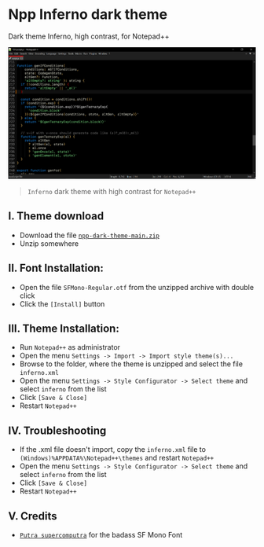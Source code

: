 # Npp Inferno dark theme
Dark theme Inferno, high contrast, for Notepad++

![Inferno dark theme](https://raw.githubusercontent.com/404Devil/inferno/master/inferno.png)
> `Inferno` dark theme with high contrast for `Notepad++`

## I. Theme download
- Download the file [`npp-dark-theme-main.zip`](https://github.com/404Devil/npp-dark-theme/archive/refs/heads/main.zip)
- Unzip somewhere

## II. Font Installation:
- Open the file `SFMono-Regular.otf` from the unzipped archive with double click
- Click the `[Install]` button

## III. Theme Installation:
- Run `Notepad++` as administrator
- Open the menu `Settings -> Import -> Import style theme(s)...`
- Browse to the folder, where the theme is unzipped and select the file `inferno.xml`
- Open the menu `Settings -> Style Configurator -> Select theme` and select `inferno` from the list
- Click `[Save & Close]`
- Restart `Notepad++`

## IV. Troubleshooting
- If the .xml file doesn't import, copy the `inferno.xml` file to `(Windows)%APPDATA%\Notepad++\themes` and restart `Notepad++`
- Open the menu `Settings -> Style Configurator -> Select theme` and select `inferno` from the list
- Click `[Save & Close]`
- Restart `Notepad++`

## V. Credits
- [`Putra supercomputra`](https://github.com/supercomputra/) for the badass SF Mono Font